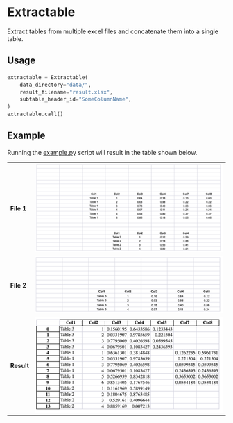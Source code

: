 # Extractable
Extract tables from multiple excel files and concatenate them into a single table.

## Usage

```python
extractable = Extractable(
    data_directory="data/",
    result_filename="result.xlsx",
    subtable_header_id="SomeColumnName",
)
extractable.call()
```

## Example
Running the [example.py](example.py) script will result in the table shown below.

| |  |
| - | - |
| **File 1** | ![alt text](example/preview-data1.png) |
| **File 2** | ![alt text](example/preview-data2.png) |
| **Result** | ![alt text](example/preview-result.png) |
